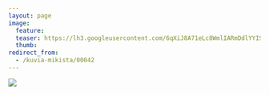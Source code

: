 ```yaml
---
layout: page
image:
  feature:
  teaser: https://lh3.googleusercontent.com/6qXiJ8A71eLc8WmlIARmDdlYYISs9_xTuKXRrnGexnw=w245
  thumb:
redirect_from:
  - /kuvia-mikista/00042
---
```


[![](https://dl.dropboxusercontent.com/sh/ea1wtnz7z734o12/AACoETlvwybo9f_X98KdGBtta/mikin-kuvat/3/DSC24036-800px.jpg)](https://dl.dropboxusercontent.com/sh/ea1wtnz7z734o12/AACljADFeDb0ygwGn7MCFEE6a/mikin-kuvat/3/DSC24036.jpg)
